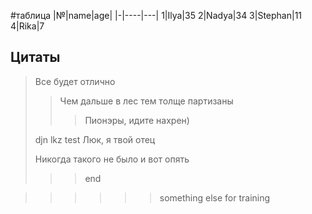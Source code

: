 #таблица
|№|name|age|
|-|----|---|
1|Ilya|35
2|Nadya|34
3|Stephan|11
4|Rika|7


## Цитаты
> Все будет отлично
>> Чем дальше в лес тем толще партизаны
>>> Пионэры, идите нахрен)
>
> djn lkz test
> Люк, я твой отец
>
>
> Никогда такого не было  и вот опять
>>> end


>>>>>> something else for training